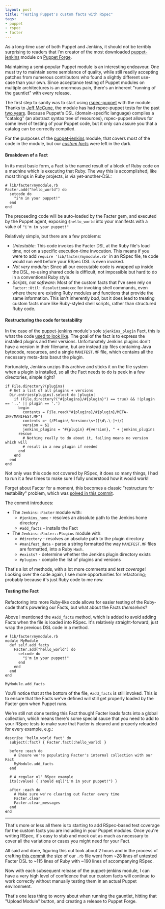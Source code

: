 ```yaml
---
layout: post
title: "Testing Puppet's custom facts with RSpec"
tags:
- puppet
- rspec
- facter
---
```


As a long-time user of both Puppet and Jenkins, it should not be terribly
surprising to readers that I'm creator of the most downloaded
[puppet-jenkins](http://forge.puppetlabs.com/rtyler/jenkins) module on [Puppet Forge](http://forge.puppetlabs.com).

Maintaining a semi-popular Puppet module is an interesting endeavour. One must
try to maintain some semblance of quality, while still readily accepting
patches from numerous contributors who found a slightly different use-case than
your own. Since acceptance testing of Puppet modules on multiple architectures
is an enormous pain, there's an inherent "running of the gauntlet" with every
release.

The first step to sanity was to start using [rspec-puppet](http://rspec-puppet)
with the module. Thanks to [Jeff McCune](https://github.com/jeffmccune), the
module has had rspec-puppet tests for the past [two
years](https://github.com/jenkinsci/puppet-jenkins/commit/96e981da1cd94629e4b6e0dee3332af0fe24640d).
Because Puppet's DSL (domain-specific language) compiles a "catalog" (an
abstract syntax tree of resources), rspec-puppet allows for some level of
testing of your Puppet code, but it only can assure you that a catalog can be
correctly compiled.

For the purposes of the
[puppet-jenkins](https://github.com/jenkinsci/puppet-jenkins) module, that
covers most  of the code in the module, but our *[custom
facts](http://docs.puppetlabs.com/guides/custom_facts.html)* were left in the
dark.

#### Breakdown of a Fact

In its most basic form, a Fact is the named result of a block of Ruby code on
a machine which is executing that Ruby. The way this is accomplished, like most
things in Ruby projects, is via yet-another-DSL:

    # lib/facter/mymodule.rb
    Facter.add("hello_world") do
      setcode do
        "i'm in your puppet!"
      end
    end


The preceeding code will be auto-loaded by the Facter gem, and executed by the
Puppet agent, exposing `$hello_world` into your manifests with a value of `"i'm
in your puppet!"`

Relatively simple, but there are a few problems:

  * *Untestable*: This code invokes the Facter DSL at the Ruby file's load
    time, not on a specific execution-time invocation. This means if you were
    to add `require 'lib/facter/mymodule.rb'` in an RSpec file, te code would run
    well before your RSpec DSL is even invoked.
  * *Not very modular*: Since all our executable code is wrapped up inside the
    DSL, re-using shared code is difficult, not impossible but hard to do in a
    conventional Ruby style.
  * *Scripts, not software*: Most of the custom facts that I've seen rely on
    `Facter::Util::Resolution#exec` for invoking shell commands, even where
    there are existing Ruby modules and functions that provide the same information.
    This isn't inherently _bad_, but it does lead to treating custom facts more
    like Ruby-styled shell scripts, rather than structured Ruby code.


#### Restructuring the code for testability

In the case of the
[puppet-jenkins](https://github.com/jenkinsci/puppet-jenkins) module's sole
`$jenkins_plugin` Fact, this is what the code [used to look
like](https://github.com/jenkinsci/puppet-jenkins/blob/d1bed59d18cac825f69d4779bd2a82858dfd7894/lib/facter/jenkins.rb).
The goal of the fact is to express the installed plugins and their versions.
Unfortunately Jenkins plugins don't have a version in their filename, but are
instead zip files containing Java bytecode, resources, and a single
`MANIFEST.MF` file, which contains all the necessary meta-data baout the
plugin.

Fortunately, Jenkins unzips this archive and sticks it on the file system when
a plugin is installed, so all the Fact needs to do is peek in a few
directories, simple right?

    if File.directory?(plugins)
      # Get a list of all plugins + versions
      Dir.entries(plugins).select do |plugin|
        if (File.directory?("#{plugins}/#{plugin}") == true) && !(plugin == '..' || plugin == '.')
          begin
            contents = File.read("#{plugins}/#{plugin}/META-INF/MANIFEST.MF")
            contents =~ (/Plugin\-Version:\s+([\d\.\-]+)/)
            version = $1
            jenkins_plugins = "#{plugin} #{version}, " + jenkins_plugins
          rescue
            # Nothing really to do about it, failing means no version which will
            # result in a new plugin if needed
          end
        end
      end
    end

Not only was this code not covered by RSpec, it does so many things, I had to
run it a few times to make sure I fully understood how it would work!

Forget about Facter for a moment, this becomes a classic "restructure for
testability" problem, which was [solved in this
commit](https://github.com/jenkinsci/puppet-jenkins/blob/2b475e4aac927f9abd336388a37872349b894f93/lib/facter/jenkins.rb#L9).

The commit introduces:

  * The `Jenkins::Facter` module with:
    * `#jenkins_home` - resolves an absolute path to the Jenkins home directory
    * `#add_facts` - installs the Fact
  * The `Jenkins::Facter::Plugins` module with:
    * `#directory` - resolves an absolute path to the plugin directory
    * `#manifest_data` - parse a string formatted the way `MANIFEST.MF` files
      are formatted, into a Ruby `Hash`.
    * `#exists?` - determine whether the Jenkins plugin directory exists
    * `#plugins` - compile the list of plugins and versions

That's a lot of methods, with a lot more comments and _test coverage_! Looking
over the code again, I see more opportunities for refactoring; probably because
it's just Ruby code to me now.


#### Testing the Fact


Refactoring into more Ruby-like code allows for easier testing of the Ruby-code
that's powering our Facts, but what about the Facts _themselves_?

Above I mentioned the `#add_facts` method, which is added to avoid adding Facts
when the file is loaded into RSpec. It's relatively straight-forward, just wrap
the previous DSL code in a method.


    # lib/facter/mymodule.rb
    module MyModule
      def self.add_facts
        Facter.add("hello_world") do
          setcode do
            "i'm in your puppet!"
          end
        end
      end
    end

    MyModule.add_facts

You'll notice that at the bottom of the file, `#add_facts` is still invoked.
This is to ensure that the Facts we've defined will still get properly loaded
by the Facter gem when Puppet runs.


We're still not done testing this Fact though! Facter loads facts into a global
collection, which means there's some special sauce that you need to add to your
RSpec tests to make sure that Facter is cleared and properly reloaded for every
example, e.g.:

    describe 'hello_world fact' do
      subject(:fact) { Facter.fact(:hello_world) }

      before :each do
        # Ensure we're populating Facter's internal collection with our Fact
        MyModule.add_facts
      end

      # A regular ol' RSpec example
      its(:value) { should eql("i'm in your puppet!") }

      after :each do
        # Make sure we're clearing out Facter every time
        Facter.clear
        Facter.clear_messages
      end
    end

---

That's more or less all there is to starting to add RSpec-based test coverage
for the custom facts you are including in your Puppet modules. Once you're
writing RSpec, it's easy to stub and mock out as much as necessary to cover all
the variations or cases you might need for your Fact.

All said and done, figuring this out took about 2 hours and in the process of
crafting [this
commit](https://github.com/jenkinsci/puppet-jenkins/commit/2b475e4aac927f9abd336388a37872349b894f93)
the size of our `.rb` file went from ~28 lines of untested Facter DSL to ~115
lines of Ruby with ~160 lines of accompanying RSpec.

Now with each subsequent release of the puppet-jenkins module, I can have a
very high level of confidence that our custom facts will continue to work
correctly without manually testing them in an actual Puppet environment.

That's one less thing to worry about when running the gauntlet, hitting that "Upload Module"
button, and creating a release to Puppet Forge.

